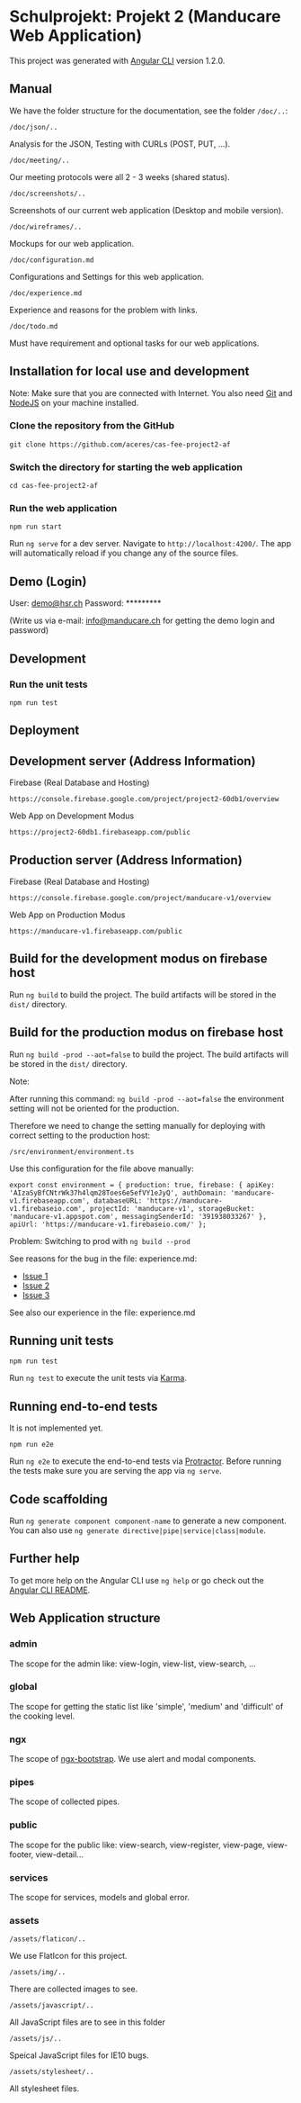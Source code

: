 # Schulprojekt: Projekt 2 (Manducare Web Application)

This project was generated with [Angular CLI](https://github.com/angular/angular-cli) version 1.2.0.

## Manual

We have the folder structure for the documentation, see the folder `/doc/..`:

`/doc/json/..`

Analysis for the JSON, Testing with CURLs (POST, PUT, ...).

`/doc/meeting/..`

Our meeting protocols were all 2 - 3 weeks (shared status).

`/doc/screenshots/..`

Screenshots of our current web application (Desktop and mobile version).

`/doc/wireframes/..`

Mockups for our web application.

`/doc/configuration.md`

Configurations and Settings for this web application.

`/doc/experience.md`

Experience and reasons for the problem with links.

`/doc/todo.md`

Must have requirement and optional tasks for our web applications.

###

## Installation for local use and development

Note: Make sure that you are connected with Internet. You also need [Git](https://git-scm.com/downloads) and [NodeJS](https://nodejs.org/en/download/) on your machine installed.

### Clone the repository from the GitHub

`
git clone https://github.com/aceres/cas-fee-project2-af
`

### Switch the directory for starting the web application

`
cd cas-fee-project2-af
`

### Run the web application

`
npm run start
`

Run `ng serve` for a dev server. Navigate to `http://localhost:4200/`. The app will automatically reload if you change any of the source files.

## Demo (Login)

User: demo@hsr.ch
Password: *********

(Write us via e-mail: info@manducare.ch for getting the demo login and password)

## Development

### Run the unit tests

`
npm run test
`

## Deployment

## Development server (Address Information)

Firebase (Real Database and Hosting)

`
https://console.firebase.google.com/project/project2-60db1/overview
`

Web App on Development Modus

`
https://project2-60db1.firebaseapp.com/public
`

## Production server (Address Information)

Firebase (Real Database and Hosting)

`
https://console.firebase.google.com/project/manducare-v1/overview
`

Web App on Production Modus

`
https://manducare-v1.firebaseapp.com/public
`

## Build for the development modus on firebase host

Run `ng build` to build the project. The build artifacts will be stored in the `dist/` directory.

## Build for the production modus on firebase host

Run `ng build -prod --aot=false` to build the project. The build artifacts will be stored in the `dist/` directory.

Note: 

After running this command: `ng build -prod --aot=false` the environment setting will not be oriented for the production.

Therefore we need to change the setting manually for deploying with correct setting to the production host:

`
/src/environment/environment.ts
`

Use this configuration for the file above manually:

`export const environment = {
  production: true,
  firebase: {
    apiKey: 'AIzaSyBfCNtrWk37h4lqm28Toes6e5efVY1eJyQ',
    authDomain: 'manducare-v1.firebaseapp.com',
    databaseURL: 'https://manducare-v1.firebaseio.com',
    projectId: 'manducare-v1',
    storageBucket: 'manducare-v1.appspot.com',
    messagingSenderId: '391938033267'
  },
  apiUrl: 'https://manducare-v1.firebaseio.com/'
};`


Problem: Switching to prod with `ng build --prod`

See reasons for the bug in the file: experience.md:

* [Issue 1](https://github.com/angular/angular-cli/issues/7118)
* [Issue 2](https://github.com/angular/angular-cli/issues/7113)
* [Issue 3](https://github.com/angular/angular-cli/issues/7138)

See also our experience in the file: experience.md

## Running unit tests

`
npm run test
`

Run `ng test` to execute the unit tests via [Karma](https://karma-runner.github.io).

## Running end-to-end tests

It is not implemented yet.

`
npm run e2e
`

Run `ng e2e` to execute the end-to-end tests via [Protractor](http://www.protractortest.org/).
Before running the tests make sure you are serving the app via `ng serve`.

## Code scaffolding

Run `ng generate component component-name` to generate a new component. You can also use `ng generate directive|pipe|service|class|module`.

## Further help

To get more help on the Angular CLI use `ng help` or go check out the [Angular CLI README](https://github.com/angular/angular-cli/blob/master/README.md).

## Web Application structure

### admin

The scope for the admin like: view-login, view-list, view-search, ...

### global

The scope for getting the static list like 'simple', 'medium' and 'difficult' of the cooking level.

### ngx

The scope of [ngx-bootstrap](https://valor-software.com/ngx-bootstrap/#/getting-started). We use alert and modal components.

### pipes

The scope of collected pipes.

### public

The scope for the public like: view-search, view-register, view-page, view-footer, view-detail...

### services

The scope for services, models and global error.

### assets

`/assets/flaticon/..`

We use FlatIcon for this project.

`/assets/img/..`

There are collected images to see.

`/assets/javascript/..`

All JavaScript files are to see in this folder

`/assets/js/..`

Speical JavaScript files for IE10 bugs.

`/assets/stylesheet/..`

All stylesheet files.